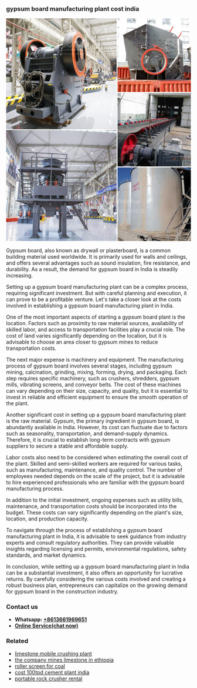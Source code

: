 <h3>gypsum board manufacturing plant cost india</h3><img src='1704791632.jpg' alt=''><p>Gypsum board, also known as drywall or plasterboard, is a common building material used worldwide. It is primarily used for walls and ceilings, and offers several advantages such as sound insulation, fire resistance, and durability. As a result, the demand for gypsum board in India is steadily increasing.</p><p>Setting up a gypsum board manufacturing plant can be a complex process, requiring significant investment. But with careful planning and execution, it can prove to be a profitable venture. Let's take a closer look at the costs involved in establishing a gypsum board manufacturing plant in India.</p><p>One of the most important aspects of starting a gypsum board plant is the location. Factors such as proximity to raw material sources, availability of skilled labor, and access to transportation facilities play a crucial role. The cost of land varies significantly depending on the location, but it is advisable to choose an area closer to gypsum mines to reduce transportation costs.</p><p>The next major expense is machinery and equipment. The manufacturing process of gypsum board involves several stages, including gypsum mining, calcination, grinding, mixing, forming, drying, and packaging. Each step requires specific machinery, such as crushers, shredders, gypsum mills, vibrating screens, and conveyor belts. The cost of these machines can vary depending on their size, capacity, and quality, but it is essential to invest in reliable and efficient equipment to ensure the smooth operation of the plant.</p><p>Another significant cost in setting up a gypsum board manufacturing plant is the raw material. Gypsum, the primary ingredient in gypsum board, is abundantly available in India. However, its cost can fluctuate due to factors such as seasonality, transportation, and demand-supply dynamics. Therefore, it is crucial to establish long-term contracts with gypsum suppliers to secure a stable and affordable supply.</p><p>Labor costs also need to be considered when estimating the overall cost of the plant. Skilled and semi-skilled workers are required for various tasks, such as manufacturing, maintenance, and quality control. The number of employees needed depends on the scale of the project, but it is advisable to hire experienced professionals who are familiar with the gypsum board manufacturing process.</p><p>In addition to the initial investment, ongoing expenses such as utility bills, maintenance, and transportation costs should be incorporated into the budget. These costs can vary significantly depending on the plant's size, location, and production capacity.</p><p>To navigate through the process of establishing a gypsum board manufacturing plant in India, it is advisable to seek guidance from industry experts and consult regulatory authorities. They can provide valuable insights regarding licensing and permits, environmental regulations, safety standards, and market dynamics.</p><p>In conclusion, while setting up a gypsum board manufacturing plant in India can be a substantial investment, it also offers an opportunity for lucrative returns. By carefully considering the various costs involved and creating a robust business plan, entrepreneurs can capitalize on the growing demand for gypsum board in the construction industry.</p><h3>Contact us</h3><ul><li><strong>Whatsapp:&nbsp;<a href="https://wa.me/8613661969651">+8613661969651</a></strong></li><li><a href="https://swt.shibang-china.com/?git&amp;zhl&amp;gypsum board manufacturing plant cost india"><strong>Online Service(chat now)</strong></a></li></ul><h3>Related</h3><ul><li><a href='limestone mobile crushing plant.md'>limestone mobile crushing plant</a></li><li><a href='the company mines limestone in ethiopia.md'>the company mines limestone in ethiopia</a></li><li><a href='roller screen for coal.md'>roller screen for coal</a></li><li><a href='cost 100tpd cement plant india.md'>cost 100tpd cement plant india</a></li><li><a href='portable rock crusher rental.md'>portable rock crusher rental</a></li></ul>